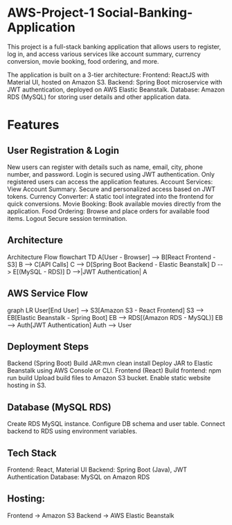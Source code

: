 # AWS-Project-1 Social-Banking-Application

This project is a full-stack banking application that allows users to register, log in, and access various services like account summary, currency conversion, movie booking, food ordering, and more.

The application is built on a 3-tier architecture:
Frontend: ReactJS with Material UI, hosted on Amazon S3.
Backend: Spring Boot microservice with JWT authentication, deployed on AWS Elastic Beanstalk.
Database: Amazon RDS (MySQL) for storing user details and other application data.

# Features
## User Registration & Login

New users can register with details such as name, email, city, phone number, and password.
Login is secured using JWT authentication.
Only registered users can access the application features.
Account Services: View Account Summary.
Secure and personalized access based on JWT tokens.
Currency Converter: A static tool integrated into the frontend for quick conversions.
Movie Booking: Book available movies directly from the application.
Food Ordering: Browse and place orders for available food items.
Logout
Secure session termination.

## Architecture

Architecture Flow
flowchart TD
    A[User - Browser] --> B[React Frontend - S3]
    B --> C[API Calls]
    C --> D[Spring Boot Backend - Elastic Beanstalk]
    D --> E[(MySQL - RDS)]
    D -->|JWT Authentication| A

## AWS Service Flow
graph LR
    User[End User] --> S3[Amazon S3 - React Frontend]
    S3 --> EB[Elastic Beanstalk - Spring Boot]
    EB --> RDS[(Amazon RDS - MySQL)]
    EB --> Auth[JWT Authentication]
    Auth --> User

## Deployment Steps
Backend (Spring Boot)
Build JAR:mvn clean install
Deploy JAR to Elastic Beanstalk using AWS Console or CLI.
Frontend (React)
Build frontend: npm run build
Upload build files to Amazon S3 bucket.
Enable static website hosting in S3.

## Database (MySQL RDS)
Create RDS MySQL instance.
Configure DB schema and user table.
Connect backend to RDS using environment variables.
## Tech Stack
Frontend: React, Material UI
Backend: Spring Boot (Java), JWT Authentication
Database: MySQL on Amazon RDS

## Hosting:
Frontend → Amazon S3
Backend → AWS Elastic Beanstalk
